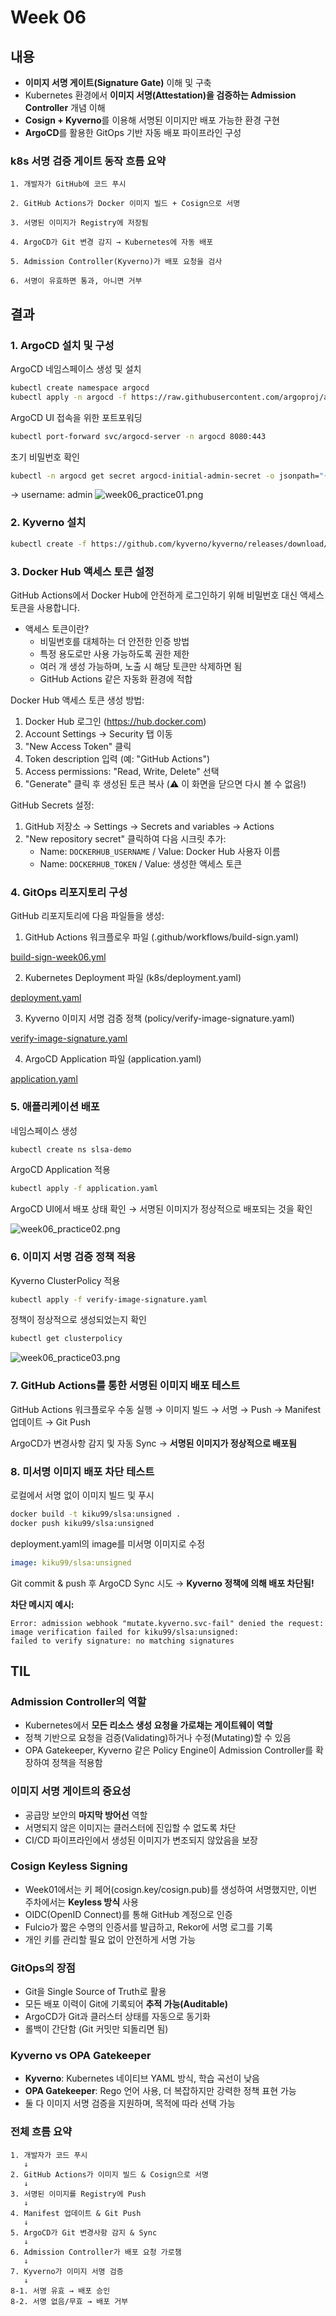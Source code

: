 # Week 06

## 내용
- **이미지 서명 게이트(Signature Gate)** 이해 및 구축
- Kubernetes 환경에서 **이미지 서명(Attestation)을 검증하는 Admission Controller** 개념 이해
- **Cosign + Kyverno**를 이용해 서명된 이미지만 배포 가능한 환경 구현
- **ArgoCD**를 활용한 GitOps 기반 자동 배포 파이프라인 구성

### k8s 서명 검증 게이트 동작 흐름 요약
```
1. 개발자가 GitHub에 코드 푸시

2. GitHub Actions가 Docker 이미지 빌드 + Cosign으로 서명

3. 서명된 이미지가 Registry에 저장됨

4. ArgoCD가 Git 변경 감지 → Kubernetes에 자동 배포

5. Admission Controller(Kyverno)가 배포 요청을 검사

6. 서명이 유효하면 통과, 아니면 거부
```


## 결과

### 1. ArgoCD 설치 및 구성

ArgoCD 네임스페이스 생성 및 설치
```bash
kubectl create namespace argocd
kubectl apply -n argocd -f https://raw.githubusercontent.com/argoproj/argo-cd/stable/manifests/install.yaml
```

ArgoCD UI 접속을 위한 포트포워딩
```bash
kubectl port-forward svc/argocd-server -n argocd 8080:443
```

초기 비밀번호 확인
```bash
kubectl -n argocd get secret argocd-initial-admin-secret -o jsonpath="{.data.password}" | %{ [System.Text.Encoding]::UTF8.GetString([System.Convert]::FromBase64String($_)) }
```
→ username: admin
![week06_practice01.png](../img/week06_practice01.png)


### 2. Kyverno 설치

```bash
kubectl create -f https://github.com/kyverno/kyverno/releases/download/v1.10.0/install.yaml
```

### 3. Docker Hub 액세스 토큰 설정

GitHub Actions에서 Docker Hub에 안전하게 로그인하기 위해 비밀번호 대신 액세스 토큰을 사용합니다.

- 액세스 토큰이란?
  - 비밀번호를 대체하는 더 안전한 인증 방법
  - 특정 용도로만 사용 가능하도록 권한 제한
  - 여러 개 생성 가능하며, 노출 시 해당 토큰만 삭제하면 됨
  - GitHub Actions 같은 자동화 환경에 적합

Docker Hub 액세스 토큰 생성 방법:
1. Docker Hub 로그인 (https://hub.docker.com)
2. Account Settings → Security 탭 이동
3. "New Access Token" 클릭
4. Token description 입력 (예: "GitHub Actions")
5. Access permissions: "Read, Write, Delete" 선택
6. "Generate" 클릭 후 생성된 토큰 복사 (⚠️ 이 화면을 닫으면 다시 볼 수 없음!)

GitHub Secrets 설정:
1. GitHub 저장소 → Settings → Secrets and variables → Actions
2. "New repository secret" 클릭하여 다음 시크릿 추가:
   - Name: `DOCKERHUB_USERNAME` / Value: Docker Hub 사용자 이름
   - Name: `DOCKERHUB_TOKEN` / Value: 생성한 액세스 토큰

### 4. GitOps 리포지토리 구성

GitHub 리포지토리에 다음 파일들을 생성:

1. GitHub Actions 워크플로우 파일 (.github/workflows/build-sign.yaml)

[build-sign-week06.yml](../.github/workflows/build-sign-week06.yml)


2. Kubernetes Deployment 파일 (k8s/deployment.yaml)

[deployment.yaml](../week06/k8s/deployment.yaml)

3. Kyverno 이미지 서명 검증 정책 (policy/verify-image-signature.yaml)

[verify-image-signature.yaml](../week06/policy/verify-image-signature.yaml)

4. ArgoCD Application 파일 (application.yaml)

[application.yaml](../week06/application.yaml)

### 5. 애플리케이션 배포

네임스페이스 생성
```bash
kubectl create ns slsa-demo
```

ArgoCD Application 적용
```bash
kubectl apply -f application.yaml
```

ArgoCD UI에서 배포 상태 확인
→ 서명된 이미지가 정상적으로 배포되는 것을 확인

![week06_practice02.png](../img/week06_practice02.png)

### 6. 이미지 서명 검증 정책 적용

Kyverno ClusterPolicy 적용
```bash
kubectl apply -f verify-image-signature.yaml
```

정책이 정상적으로 생성되었는지 확인
```bash
kubectl get clusterpolicy
```

![week06_practice03.png](../img/week06_practice03.png)

### 7. GitHub Actions를 통한 서명된 이미지 배포 테스트

GitHub Actions 워크플로우 수동 실행
→ 이미지 빌드 → 서명 → Push → Manifest 업데이트 → Git Push

ArgoCD가 변경사항 감지 및 자동 Sync
→ **서명된 이미지가 정상적으로 배포됨**

### 8. 미서명 이미지 배포 차단 테스트

로컬에서 서명 없이 이미지 빌드 및 푸시
```bash
docker build -t kiku99/slsa:unsigned .
docker push kiku99/slsa:unsigned
```

deployment.yaml의 image를 미서명 이미지로 수정
```yaml
image: kiku99/slsa:unsigned
```

Git commit & push 후 ArgoCD Sync 시도
→ **Kyverno 정책에 의해 배포 차단됨!**

**차단 메시지 예시:**
```
Error: admission webhook "mutate.kyverno.svc-fail" denied the request: 
image verification failed for kiku99/slsa:unsigned: 
failed to verify signature: no matching signatures
```

## TIL

### Admission Controller의 역할
- Kubernetes에서 **모든 리소스 생성 요청을 가로채는 게이트웨이 역할**
- 정책 기반으로 요청을 검증(Validating)하거나 수정(Mutating)할 수 있음
- OPA Gatekeeper, Kyverno 같은 Policy Engine이 Admission Controller를 확장하여 정책을 적용함

### 이미지 서명 게이트의 중요성
- 공급망 보안의 **마지막 방어선** 역할
- 서명되지 않은 이미지는 클러스터에 진입할 수 없도록 차단
- CI/CD 파이프라인에서 생성된 이미지가 변조되지 않았음을 보장

### Cosign Keyless Signing
- Week01에서는 키 페어(cosign.key/cosign.pub)를 생성하여 서명했지만, 이번 주차에서는 **Keyless 방식** 사용
- OIDC(OpenID Connect)를 통해 GitHub 계정으로 인증
- Fulcio가 짧은 수명의 인증서를 발급하고, Rekor에 서명 로그를 기록
- 개인 키를 관리할 필요 없이 안전하게 서명 가능

### GitOps의 장점
- Git을 Single Source of Truth로 활용
- 모든 배포 이력이 Git에 기록되어 **추적 가능(Auditable)**
- ArgoCD가 Git과 클러스터 상태를 자동으로 동기화
- 롤백이 간단함 (Git 커밋만 되돌리면 됨)

### Kyverno vs OPA Gatekeeper
- **Kyverno**: Kubernetes 네이티브 YAML 방식, 학습 곡선이 낮음
- **OPA Gatekeeper**: Rego 언어 사용, 더 복잡하지만 강력한 정책 표현 가능
- 둘 다 이미지 서명 검증을 지원하며, 목적에 따라 선택 가능

### 전체 흐름 요약
```
1. 개발자가 코드 푸시
   ↓
2. GitHub Actions가 이미지 빌드 & Cosign으로 서명
   ↓
3. 서명된 이미지를 Registry에 Push
   ↓
4. Manifest 업데이트 & Git Push
   ↓
5. ArgoCD가 Git 변경사항 감지 & Sync
   ↓
6. Admission Controller가 배포 요청 가로챔
   ↓
7. Kyverno가 이미지 서명 검증
   ↓
8-1. 서명 유효 → 배포 승인
8-2. 서명 없음/무효 → 배포 거부
```
